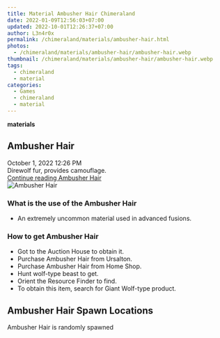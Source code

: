 ```yaml
---
title: Material Ambusher Hair Chimeraland
date: 2022-01-09T12:56:03+07:00
updated: 2022-10-01T12:26:37+07:00
author: L3n4r0x
permalink: /chimeraland/materials/ambusher-hair.html
photos:
  - /chimeraland/materials/ambusher-hair/ambusher-hair.webp
thumbnail: /chimeraland/materials/ambusher-hair/ambusher-hair.webp
tags:
  - chimeraland
  - material
categories:
  - Games
  - chimeraland
  - material
---
```


<section id="bootstrap-wrapper">
  <link
    rel="stylesheet"
    href="https://rawcdn.githack.com/dimaslanjaka/Web-Manajemen/870a349/css/bootstrap-5-3-0-alpha3-wrapper.css"
  />
  <div
    class="row g-0 border rounded overflow-hidden flex-md-row mb-4 shadow-sm position-relative bg-light text-dark"
  >
    <div class="col p-4 d-flex flex-column position-static">
      <strong class="d-inline-block mb-2 text-success">materials</strong>
      <h2 class="mb-0">Ambusher Hair</h2>
      <div class="mb-1 text-muted">October 1, 2022 12:26 PM</div>
      <div class="mb-2 border p-1">Direwolf fur, provides camouflage.</div>
      <a
        href="/chimeraland/materials/ambusher-hair.html"
        class="stretched-link d-none"
        >Continue reading Ambusher Hair</a
      >
    </div>
    <div class="col-auto d-none d-lg-block">
      <img
        src="/chimeraland/materials/ambusher-hair/ambusher-hair.webp"
        alt="Ambusher Hair"
      />
    </div>
  </div>
  <div class="row bg-light text-dark">
    <div class="col-lg-6 col-12 mb-2">
      <div class="card">
        <div class="card-body">
          <h3 class="card-title">What is the use of the Ambusher Hair</h3>
          <div class="card-text">
            <ul>
              <li>An extremely uncommon material used in advanced fusions.</li>
            </ul>
          </div>
        </div>
      </div>
    </div>
    <div class="col-lg-6 col-12 mb-2">
      <div class="card">
        <div class="card-body">
          <h3 class="card-title">How to get Ambusher Hair</h3>
          <div class="card-text">
            <ul>
              <li>Got to the Auction House to obtain it.</li>
              <li>Purchase Ambusher Hair from Ursalton.</li>
              <li>Purchase Ambusher Hair from Home Shop.</li>
              <li>Hunt wolf-type beast to get.</li>
              <li>Orient the Resource Finder to find.</li>
              <li>To obtain this item, search for Giant Wolf-type product.</li>
            </ul>
          </div>
        </div>
      </div>
    </div>
    <div class="col-12 mb-2">
      <h2>Ambusher Hair Spawn Locations</h2>
      <p>Ambusher Hair is randomly spawned</p>
    </div>
  </div>
</section>